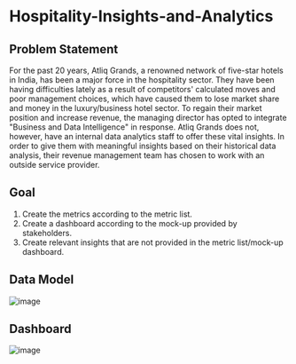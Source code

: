 # Hospitality-Insights-and-Analytics

## Problem Statement

For the past 20 years, Atliq Grands, a renowned network of five-star hotels in India, has been a major force in the hospitality sector. 
They have been having difficulties lately as a result of competitors' calculated moves and poor management choices, which have caused them to lose market share and money in the luxury/business hotel sector. 
To regain their market position and increase revenue, the managing director has opted to integrate "Business and Data Intelligence" in response. Atliq Grands does not, however, have an internal data analytics staff to offer these vital insights. 
In order to give them with meaningful insights based on their historical data analysis, their revenue management team has chosen to work with an outside service provider.

## Goal

1) Create the metrics according to the metric list.
2) Create a dashboard according to the mock-up provided by stakeholders.
3) Create relevant insights that are not provided in the metric list/mock-up dashboard.
   
## Data Model
![image](https://github.com/user-attachments/assets/2907c440-0c50-419c-be63-e5be619884e0)




## Dashboard

![image](https://github.com/user-attachments/assets/fb85f097-36f4-4f4d-9585-34bff27d0211)


